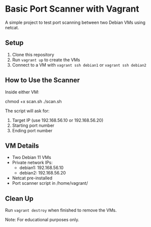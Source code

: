 # Basic Port Scanner with Vagrant

A simple project to test port scanning between two Debian VMs using netcat.

## Setup
1. Clone this repository
2. Run `vagrant up` to create the VMs
3. Connect to a VM with `vagrant ssh debian1` or `vagrant ssh debian2`

## How to Use the Scanner
Inside either VM:

chmod +x scan.sh
./scan.sh

The script will ask for:
1. Target IP (use 192.168.56.10 or 192.168.56.20)
2. Starting port number
3. Ending port number

## VM Details
- Two Debian 11 VMs
- Private network IPs:
  - debian1: 192.168.56.10
  - debian2: 192.168.56.20
- Netcat pre-installed
- Port scanner script in /home/vagrant/

## Clean Up
Run `vagrant destroy` when finished to remove the VMs.

Note: For educational purposes only.
